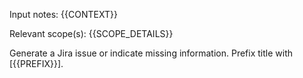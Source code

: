 Input notes:
{{CONTEXT}}

Relevant scope(s):
{{SCOPE_DETAILS}}

Generate a Jira issue or indicate missing information.
Prefix title with [{{PREFIX}}].
